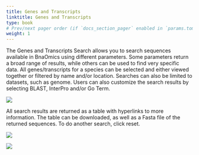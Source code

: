 ```yaml
---
title: Genes and Transcripts 
linktitle: Genes and Transcripts
type: book
# Prev/next pager order (if `docs_section_pager` enabled in `params.toml`)
weight: 1
---
```


The Genes and Transcripts Search allows you to search sequences
available in BnaOmics using different parameters. Some parameters return
a broad range of results, while others can be used to find very specific
data. All genes/transcripts for a species can be selected and either
viewed together or filtered by name and/or location. Searches can also
be limited to datasets, such as genome. Users can also customize the
search results by selecting BLAST, InterPro and/or Go Term.

![](search-gene-1.png)

All search results are returned as a table with hyperlinks to more
information. The table can be downloaded, as well as a Fasta file of the
returned sequences. To do another search, click reset.

![](search-gene-2.png)

![](search-gene-3.png)
